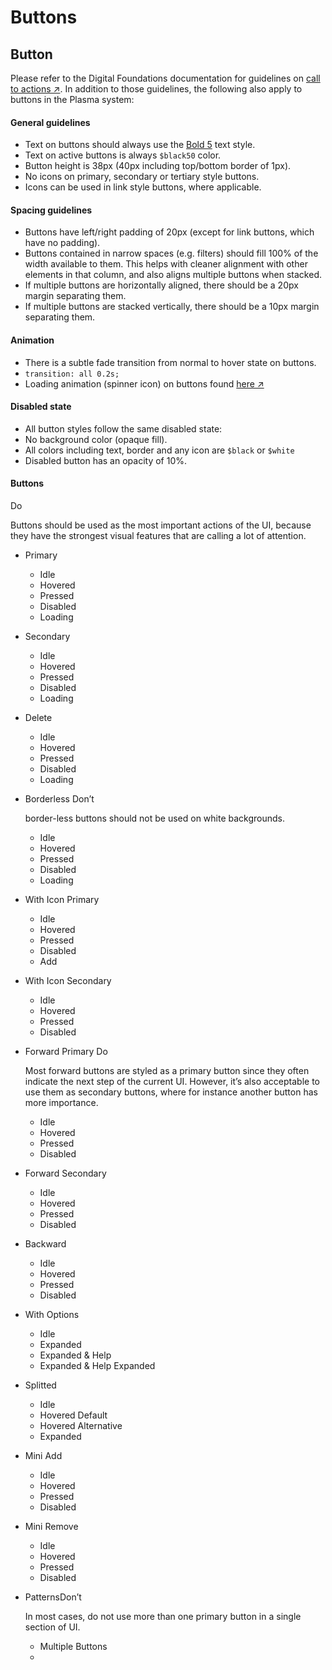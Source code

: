 # Buttons

## Button

 

Please refer to the Digital Foundations documentation for guidelines on [call to actions ↗](https://digital-foundations.netlify.com/cta/). In addition to those guidelines, the following also apply to buttons in the Plasma system:

#### General guidelines <a id="general-guidelines"></a>

* Text on buttons should always use the [Bold 5](http://plasma.guide/text-styles#bold-5) text style.
* Text on active buttons is always `$black50` color.
* Button height is 38px \(40px including top/bottom border of 1px\).
* No icons on primary, secondary or tertiary style buttons.
* Icons can be used in link style buttons, where applicable.

#### Spacing guidelines <a id="spacing-guidelines"></a>

* Buttons have left/right padding of 20px \(except for link buttons, which have no padding\).
* Buttons contained in narrow spaces \(e.g. filters\) should fill 100% of the width available to them. This helps with cleaner alignment with other elements in that column, and also aligns multiple buttons when stacked.
* If multiple buttons are horizontally aligned, there should be a 20px margin separating them.
* If multiple buttons are stacked vertically, there should be a 10px margin separating them.

#### Animation <a id="animation"></a>

* There is a subtle fade transition from normal to hover state on buttons.
* `transition: all 0.2s;`
* Loading animation \(spinner icon\) on buttons found [here ↗](https://projects.lukehaas.me/css-loaders/)

#### Disabled state <a id="disabled-state"></a>

* All button styles follow the same disabled state:
* No background color \(opaque fill\).
* All colors including text, border and any icon are `$black` or `$white`
* Disabled button has an opacity of 10%.







#### Buttons

Do

Buttons should be used as the most important actions of the UI, because they have the strongest visual features that are calling a lot of attention.

* Primary 
  * Idle
  * Hovered
  * Pressed
  * Disabled
  * Loading
* Secondary 
  * Idle
  * Hovered
  * Pressed
  * Disabled
  * Loading
* Delete 
  * Idle
  * Hovered
  * Pressed
  * Disabled
  * Loading
* Borderless Don’t

  border-less buttons should not be used on white backgrounds.

  * Idle
  * Hovered
  * Pressed
  * Disabled
  * Loading

* With Icon Primary 
  * Idle
  * Hovered
  * Pressed
  * Disabled
  * Add
* With Icon Secondary 
  * Idle
  * Hovered
  * Pressed
  * Disabled
* Forward Primary Do

  Most forward buttons are styled as a primary button since they often indicate the next step of the current UI. However, it’s also acceptable to use them as secondary buttons, where for instance another button has more importance.

  * Idle
  * Hovered
  * Pressed
  * Disabled

* Forward Secondary 
  * Idle
  * Hovered
  * Pressed
  * Disabled
* Backward 
  * Idle
  * Hovered
  * Pressed
  * Disabled
* With Options 
  * Idle
  * Expanded
  * Expanded & Help
  * Expanded & Help Expanded
* Splitted 
  * Idle
  * Hovered Default
  * Hovered Alternative
  * Expanded
* Mini Add 
  * Idle
  * Hovered
  * Pressed
  * Disabled
* Mini Remove 
  * Idle
  * Hovered
  * Pressed
  * Disabled
* PatternsDon’t

  In most cases, do not use more than one primary button in a single section of UI.

  * Multiple Buttons
  * 

